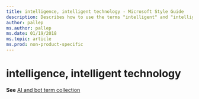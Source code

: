 ```yaml
---
title: intelligence, intelligent technology - Microsoft Style Guide
description: Describes how to use the terms "intelligent" and "intelligent technology" in Microsoft content.
author: pallep
ms.author: pallep
ms.date: 01/19/2018
ms.topic: article
ms.prod: non-product-specific
---
```


# intelligence, intelligent technology

**See** [AI and bot term collection](~/a-z-word-list-term-collections/term-collections/ai-bot-terms.md)
